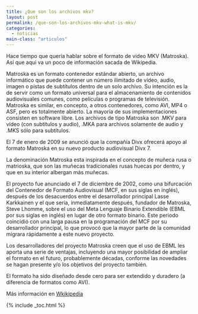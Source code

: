 ```yaml
---
title: ¿Que son los archivos mkv?
layout: post
permalink: /que-son-los-archivos-mkv-what-is-mkv/
categories:
  - noticias
main-class: "articulos"
---
```

Hace tiempo que quería hablar sobre el formato de video MKV (Matroska). Así que aqui va un poco de información sacada de Wikipedia.

Matroska es un formato contenedor estándar abierto, un archivo informático que puede contener un número ilimitado de vídeo, audio, imagen o pistas de subtítulos dentro de un solo archivo. Su intención es la de servir como un formato universal para el almacenamiento de contenidos audiovisuales comunes, como películas o programas de televisión. Matroska es similar, en concepto, a otros contenedores, como AVI, MP4 o ASF, pero es totalmente abierto. La mayoría de sus implementaciones consisten en software libre. Los archivos de tipo Matroska son .MKV para vídeo (con subtítulos y audio), .MKA para archivos solamente de audio y .MKS sólo para subtítulos.


<!--ad-->

El 7 de enero de 2009 se anunció que la compañía Divx ofrecerá apoyo al formato Matroska en su nuevo producto audiovisual Divx 7.

La denominación Matroska esta inspirada en el concepto de muñeca rusa o matrioska, que son las muñecas tradicionales rusas huecas por dentro, y que en su interior albergan más muñecas.

El proyecto fue anunciado el 7 de diciembre de 2002, como una bifurcación del Contenedor de Formato Audiovisual (MCF, en sus siglas en inglés), después de los desacuerdos entre el desarrollador principal Lasse Karkkainen y el que sería, inmediatamente después, fundador de Matroska, Steve Lhomme, sobre el uso del Meta Lenguaje Binario Extendible (EBML por sus siglas en inglés) en lugar de otro formato binario. Este periodo coincidió con una larga pausa en la programación del MCF por su desarrollador principal, lo que provocó que la mayor parte de la comunidad migrara rápidamente a este nuevo proyecto.

Los desarrolladores del proyecto Matroska creen que el uso de EBML les aporta una serie de ventajas, incluyendo una mayor posibilidad de ampliar el formato en el futuro, probablemente décadas, conforme las novedades se hagan presente y/o los objetivos del proyecto también.

El formato ha sido diseñado desde cero para ser extendido y duradero (a diferencia de formatos como AVI).

Más información en [Wkikipedia][1]



 [1]: http://es.wikipedia.org/wiki/Mkv

{% include _toc.html %}
